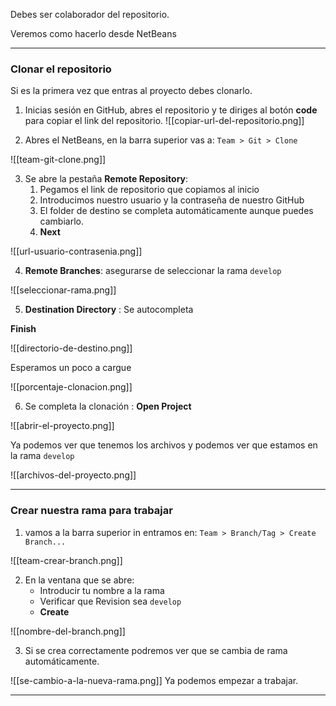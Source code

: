 Debes ser colaborador del repositorio.

Veremos como hacerlo desde NetBeans

---
### Clonar el repositorio
Si es la primera vez que entras al proyecto debes clonarlo.

1. Inicias sesión en GitHub, abres el repositorio y te diriges al botón **code** para copiar el link del repositorio.
![[copiar-url-del-repositorio.png]]

2. Abres el NetBeans, en la barra superior vas a:
`Team > Git > Clone`

![[team-git-clone.png]]

3. Se abre la pestaña **Remote Repository**:
	1. Pegamos el link de repositorio que copiamos al inicio
	2. Introducimos nuestro usuario y la contraseña de nuestro GitHub
	3. El folder de destino se completa automáticamente aunque puedes cambiarlo.
	4. **Next**

![[url-usuario-contrasenia.png]]

4. **Remote Branches**: asegurarse de seleccionar la rama `develop`

![[seleccionar-rama.png]]

5. **Destination Directory** : Se autocompleta

**Finish**

![[directorio-de-destino.png]]

Esperamos un poco a cargue

![[porcentaje-clonacion.png]]

6. Se completa la clonación : **Open Project**

![[abrir-el-proyecto.png]] 

Ya podemos ver que tenemos los archivos y podemos ver que estamos en la rama `develop`

![[archivos-del-proyecto.png]] 

---
### Crear nuestra rama para trabajar 

1. vamos a la barra superior in entramos en: `Team > Branch/Tag > Create Branch...`

![[team-crear-branch.png]]

2. En la ventana que se abre:
	- Introducir tu nombre a la rama
	- Verificar que Revision sea `develop`
	- **Create**

![[nombre-del-branch.png]]

3. Si se crea correctamente podremos ver que se cambia de rama automáticamente.

![[se-cambio-a-la-nueva-rama.png]]
Ya podemos empezar a trabajar.

---




